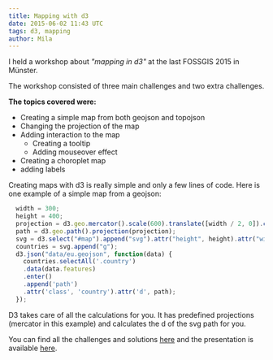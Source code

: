 ```yaml
---
title: Mapping with d3
date: 2015-06-02 11:43 UTC
tags: d3, mapping
author: Mila
---
```

I held a workshop about *"mapping in d3"* at the last FOSSGIS 2015 in Münster.  

The workshop consisted of three main challenges and two extra challenges.  

__The topics covered were:__  

  - Creating a simple map from both geojson and topojson  
  - Changing the projection of the map  
  - Adding interaction to the map  
    - Creating a tooltip  
    - Adding mouseover effect  
  - Creating a choroplet map  
  - adding labels  

Creating maps with d3 is really simple and only a few lines of code.
Here is one example of a simple map from a geojson:

```js
  width = 300;
  height = 400;
  projection = d3.geo.mercator().scale(600).translate([width / 2, 0]).center([5, 70]);
  path = d3.geo.path().projection(projection);
  svg = d3.select("#map").append("svg").attr("height", height).attr("width", width);
  countries = svg.append("g");
  d3.json("data/eu.geojson", function(data) {
    countries.selectAll('.country')
    .data(data.features)
    .enter()
    .append('path')
    .attr('class', 'country').attr('d', path);
  });
```

D3 takes care of all the calculations for you. It has predefined projections (mercator in this example) and calculates the d of the svg path for you.

You can find all the challenges and solutions [here](https://github.com/CivicVision/mapping_in_d3/tree/master/challenges) and the presentation is available [here](http://civicvision.de/mapping_in_d3).
